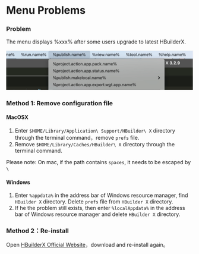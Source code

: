 # Menu Problems

### Problem

The menu displays %xxx% after some users upgrade to latest HBuilderX.

<img src="/static/snapshots/other/menu_error.png" class="hd-img" />

### Method 1: Remove configuration file

#### MacOSX

1. Enter `$HOME/Library/Application\ Support/HBuilder\ X` directory through the terminal command，remove `prefs` file.
2. Remove `$HOME/Library/Caches/HBuilder\ X` directory through the terminal command.

Please note: On mac, if the path contains `spaces`, it needs to be escaped by `\`

#### Windows

1. Enter `%appdata%` in the address bar of Windows resource manager, find `HBuilder X` directory. Delete `prefs` file from `HBuilder X` directory.
2. If he the problem still exists, then enter `%localAppdata%` in the address bar of Windows resource manager and delete `HBuilder X` directory.

### Method 2：Re-install

Open [HBuilderX Official Website](https://www.dcloud.io/hbuilderx.html)，download and re-install again。
